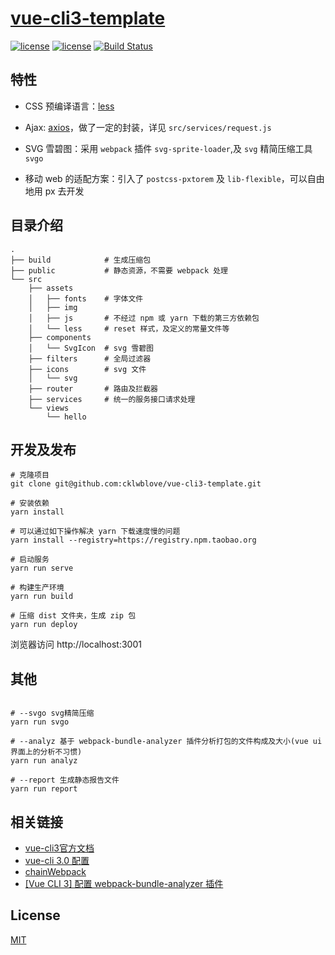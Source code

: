 # [vue-cli3-template](https://github.com/cklwblove/vue-cli3-template)

[![license](https://img.shields.io/badge/vue-2.5.17-brightgreen.svg)](https://github.com/vuejs/vue)
[![license](https://img.shields.io/badge/license-MIT-brightgreen.svg)](https://github.com/grasilife/vue-preset/blob/master/LICENSE)
[![Build Status](https://travis-ci.org/cklwblove/vue-cli3-template.svg?branch=master)](https://github.com/grasilife/vue-preset/blob/master/LICENSE)

## 特性

- CSS 预编译语言：[less](http://lesscss.org/)

- Ajax: [axios](https://github.com/axios/axios)，做了一定的封装，详见 `src/services/request.js`

- SVG 雪碧图：采用 `webpack` 插件 `svg-sprite-loader`,及 `svg` 精简压缩工具 `svgo`

- 移动 web 的适配方案：引入了 `postcss-pxtorem` 及 `lib-flexible`，可以自由地用 px 去开发

## 目录介绍

```
.
├── build            # 生成压缩包
├── public           # 静态资源，不需要 webpack 处理
└── src
    ├── assets
    │   ├── fonts    # 字体文件
    │   ├── img
    │   ├── js       # 不经过 npm 或 yarn 下载的第三方依赖包
    │   └── less     # reset 样式，及定义的常量文件等
    ├── components
    │   └── SvgIcon  # svg 雪碧图
    ├── filters      # 全局过滤器
    ├── icons        # svg 文件
    │   └── svg
    ├── router       # 路由及拦截器
    ├── services     # 统一的服务接口请求处理
    └── views
        └── hello
```


## 开发及发布
```
# 克隆项目
git clone git@github.com:cklwblove/vue-cli3-template.git

# 安装依赖
yarn install

# 可以通过如下操作解决 yarn 下载速度慢的问题
yarn install --registry=https://registry.npm.taobao.org

# 启动服务
yarn run serve

# 构建生产环境
yarn run build

# 压缩 dist 文件夹，生成 zip 包
yarn run deploy

```

浏览器访问 http://localhost:3001

## 其他

```

# --svgo svg精简压缩
yarn run svgo

# --analyz 基于 webpack-bundle-analyzer 插件分析打包的文件构成及大小(vue ui 界面上的分析不习惯)
yarn run analyz

# --report 生成静态报告文件
yarn run report

```

## 相关链接

- [vue-cli3官方文档](https://cli.vuejs.org/zh/)
- [vue-cli 3.0 配置](https://blog.csdn.net/qq_35844177/article/details/81099492)
- [chainWebpack](https://github.com/neutrinojs/webpack-chain#getting-started)
- [[Vue CLI 3] 配置 webpack-bundle-analyzer 插件](https://segmentfault.com/a/1190000016247872)
## License

[MIT](https://github.com/cklwblove/vue-cli3-template/blob/master/LICENSE)
